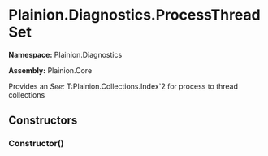 
# Plainion.Diagnostics.ProcessThreadSet

**Namespace:** Plainion.Diagnostics

**Assembly:** Plainion.Core

Provides an
*See:* T:Plainion.Collections.Index`2
for process to thread collections


## Constructors

### Constructor()
